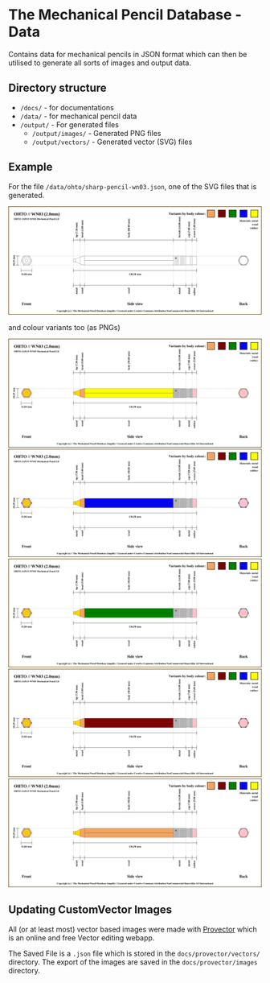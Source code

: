 # The Mechanical Pencil Database - Data

Contains data for mechanical pencils in JSON format which can then be 
utilised to generate all sorts of images and output data.

## Directory structure

- `/docs/` - for documentations
- `/data/` - for mechanical pencil data
- `/output/` - For generated files
  - `/output/images/` - Generated PNG files 
  - `/output/vectors/` - Generated vector (SVG) files 


## Example

For the file `/data/ohto/sharp-pencil-wn03.json`, one of the SVG files that 
is generated.

<img src="./output/vectors/pencil/ohto/sharp-pencil-wn03.svg">

and colour variants too (as PNGs)

<img src="./output/images/pencil/ohto/sharp-pencil-wn03-colour-yellow.png">

<img src="./output/images/pencil/ohto/sharp-pencil-wn03-colour-blue.png">

<img src="./output/images/pencil/ohto/sharp-pencil-wn03-colour-green.png">

<img src="./output/images/pencil/ohto/sharp-pencil-wn03-colour-maroon.png">

<img src="./output/images/pencil/ohto/sharp-pencil-wn03-colour-sandybrown.png">


## Updating CustomVector Images

All (or at least most) vector based images were made with 
[Provector](https://provector.app) which is an online and free Vector 
editing webapp.


The Saved File is a `.json` file which is stored in the 
`docs/provector/vectors/` directory.  The export of the images are saved in 
the `docs/provector/images` directory.

